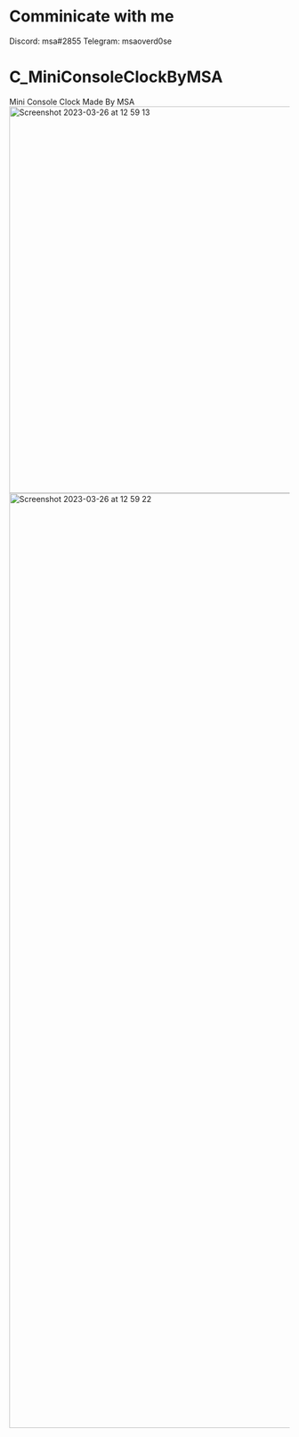 # Comminicate with me
Discord: msa#2855
Telegram: msaoverd0se

# C_MiniConsoleClockByMSA
Mini Console Clock Made By MSA
<img width="695" alt="Screenshot 2023-03-26 at 12 59 13" src="https://user-images.githubusercontent.com/49487581/227768415-7c2377ba-10bd-45af-a79f-3b5116afcf83.png">
<img width="1680" alt="Screenshot 2023-03-26 at 12 59 22" src="https://user-images.githubusercontent.com/49487581/227768418-a6ae3513-205c-46fa-8f75-749f57356066.png">

